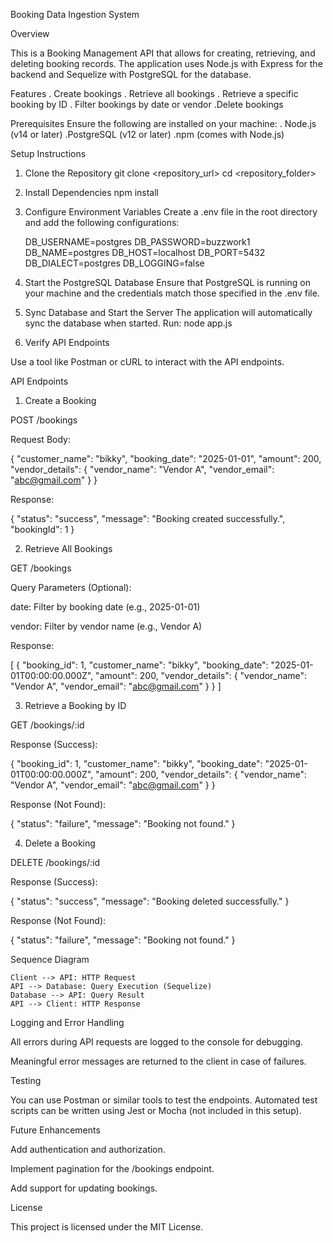 Booking Data Ingestion System

Overview

This is a Booking Management API that allows for creating, retrieving, and deleting booking records. The application uses Node.js with Express for the backend and Sequelize with PostgreSQL for the database.

Features
  . Create bookings
  . Retrieve all bookings
  . Retrieve a specific booking by ID
  . Filter bookings by date or vendor
  .Delete bookings

Prerequisites
Ensure the following are installed on your machine:
       . Node.js (v14 or later)
       .PostgreSQL (v12 or later)
       .npm (comes with Node.js)

Setup Instructions

1. Clone the Repository
    git clone <repository_url>
    cd <repository_folder>

2. Install Dependencies
   npm install

3. Configure Environment Variables
    Create a .env file in the root directory and add the following configurations:

   DB_USERNAME=postgres
   DB_PASSWORD=buzzwork1
   DB_NAME=postgres
   DB_HOST=localhost
   DB_PORT=5432
   DB_DIALECT=postgres
   DB_LOGGING=false

4. Start the PostgreSQL Database
   Ensure that PostgreSQL is running on your machine and the credentials match those specified in the .env file.

5. Sync Database and Start the Server
    The application will automatically sync the database when started. Run:
    node app.js

6. Verify API Endpoints

Use a tool like Postman or cURL to interact with the API endpoints.

API Endpoints

1. Create a Booking

POST /bookings

Request Body:

{
  "customer_name": "bikky",
  "booking_date": "2025-01-01",
  "amount": 200,
  "vendor_details": { "vendor_name": "Vendor A", "vendor_email": "abc@gmail.com" }
}

Response:

{
  "status": "success",
  "message": "Booking created successfully.",
  "bookingId": 1
}

2. Retrieve All Bookings

GET /bookings

Query Parameters (Optional):

date: Filter by booking date (e.g., 2025-01-01)

vendor: Filter by vendor name (e.g., Vendor A)

Response:

[
  {
    "booking_id": 1,
    "customer_name": "bikky",
    "booking_date": "2025-01-01T00:00:00.000Z",
    "amount": 200,
    "vendor_details": { "vendor_name": "Vendor A", "vendor_email": "abc@gmail.com" }
  }
]

3. Retrieve a Booking by ID

GET /bookings/:id

Response (Success):

{
  "booking_id": 1,
  "customer_name": "bikky",
  "booking_date": "2025-01-01T00:00:00.000Z",
  "amount": 200,
  "vendor_details": { "vendor_name": "Vendor A", "vendor_email": "abc@gmail.com" }
}

Response (Not Found):

{
  "status": "failure",
  "message": "Booking not found."
}

4. Delete a Booking

DELETE /bookings/:id

Response (Success):

{
  "status": "success",
  "message": "Booking deleted successfully."
}

Response (Not Found):

{
  "status": "failure",
  "message": "Booking not found."
}


Sequence Diagram

    Client --> API: HTTP Request
    API --> Database: Query Execution (Sequelize)
    Database --> API: Query Result
    API --> Client: HTTP Response

Logging and Error Handling

All errors during API requests are logged to the console for debugging.

Meaningful error messages are returned to the client in case of failures.

Testing

You can use Postman or similar tools to test the endpoints. Automated test scripts can be written using Jest or Mocha (not included in this setup).

Future Enhancements

Add authentication and authorization.

Implement pagination for the /bookings endpoint.

Add support for updating bookings.

License

This project is licensed under the MIT License.


